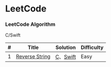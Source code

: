LeetCode
========

### LeetCode Algorithm

C/Swift

| # | Title | Solution | Difficulty |
|---| ----- | -------- | ---------- |
|1|[Reverse String](https://leetcode.com/problems/reverse-string/) | [C](./LeetCode_Solutions/LeetCode_Solutions/ReverseString_344.m)、[Swift](./LeetCode_Swift/LeetCode_Swift/ReverseString_344.swift)|Easy|

